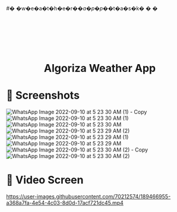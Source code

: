 
#� �w�e�a�t�h�e�r�_�a�p�p�_�t�a�s�k�
�
�

<h1 align="center">
  <br>

  <br>
  
  Algoriza Weather App
  
</h1>

# 📱 Screenshots #


![WhatsApp Image 2022-09-10 at 5 23 30 AM (1) - Copy](https://user-images.githubusercontent.com/70212574/189466925-8efcebe8-bd4b-47ff-9193-03049bb395f6.jpeg)
![WhatsApp Image 2022-09-10 at 5 23 30 AM (1)](https://user-images.githubusercontent.com/70212574/189466927-d288bf7a-d34d-41af-b382-ca7df9e4b247.jpeg)
![WhatsApp Image 2022-09-10 at 5 23 30 AM](https://user-images.githubusercontent.com/70212574/189466929-d929adb7-fad6-4d6d-9ef2-1870d741269f.jpeg)
![WhatsApp Image 2022-09-10 at 5 23 29 AM (2)](https://user-images.githubusercontent.com/70212574/189466930-98558e3f-5889-499a-9dd9-36db7cc96891.jpeg)
![WhatsApp Image 2022-09-10 at 5 23 29 AM (1)](https://user-images.githubusercontent.com/70212574/189466931-b5b0f993-3588-40c1-a8f5-f7fb4d5df22e.jpeg)
![WhatsApp Image 2022-09-10 at 5 23 29 AM](https://user-images.githubusercontent.com/70212574/189466932-c829507b-3590-4410-9e44-157341a000cf.jpeg)
![WhatsApp Image 2022-09-10 at 5 23 30 AM (2) - Copy](https://user-images.githubusercontent.com/70212574/189466933-6b85c58a-8c89-42e6-88ca-525667c19ba4.jpeg)
![WhatsApp Image 2022-09-10 at 5 23 30 AM (2)](https://user-images.githubusercontent.com/70212574/189466934-e13a4d7b-f1b2-4558-acc7-5f44bb9f544c.jpeg)


# 📱 Video Screen #




https://user-images.githubusercontent.com/70212574/189466955-a368a7fa-4e54-4c03-8d0d-17acf721dc45.mp4




